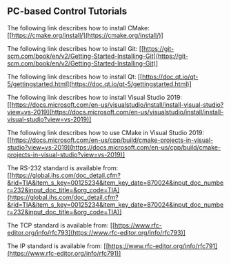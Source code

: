 ## PC-based Control Tutorials

The following link describes how to install CMake:
[[https://cmake.org/install/](https://cmake.org/install/)]

The following link describes how to install Git:
[[https://git-scm.com/book/en/v2/Getting-Started-Installing-Git](https://git-scm.com/book/en/v2/Getting-Started-Installing-Git)]

The following link describes how to install Qt:
[[https://doc.qt.io/qt-5/gettingstarted.html](https://doc.qt.io/qt-5/gettingstarted.html)]

The following link describes how to install Visual Studio 2019:
[[https://docs.microsoft.com/en-us/visualstudio/install/install-visual-studio?view=vs-2019](https://docs.microsoft.com/en-us/visualstudio/install/install-visual-studio?view=vs-2019)]

The following link describes how to use CMake in Visual Studio 2019:
[[https://docs.microsoft.com/en-us/cpp/build/cmake-projects-in-visual-studio?view=vs-2019](https://docs.microsoft.com/en-us/cpp/build/cmake-projects-in-visual-studio?view=vs-2019)]

The RS-232 standard is available from:
[[https://global.ihs.com/doc_detail.cfm?&rid=TIA&item_s_key=00125234&item_key_date=870024&input_doc_number=232&input_doc_title=&org_code=TIA](https://global.ihs.com/doc_detail.cfm?&rid=TIA&item_s_key=00125234&item_key_date=870024&input_doc_number=232&input_doc_title=&org_code=TIA)]

The TCP standard is available from:
[[https://www.rfc-editor.org/info/rfc793](https://www.rfc-editor.org/info/rfc793)]

The IP standard is available from:
[[https://www.rfc-editor.org/info/rfc791](https://www.rfc-editor.org/info/rfc791)]